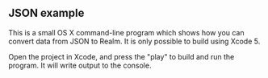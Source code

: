 JSON example
------------

This is a small OS X command-line program which shows how you
can convert data from JSON to Realm. It is only possible to build
using Xcode 5.

Open the project in Xcode, and press the "play" to build and run
the program. It will write output to the console.
